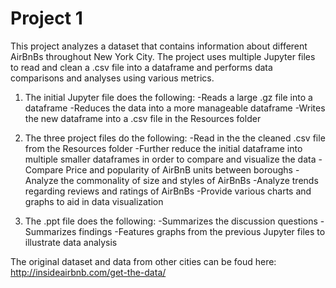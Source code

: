 # Project 1

This project analyzes a dataset that contains information about different AirBnBs throughout New York City. The project uses multiple Jupyter files to read and clean a .csv file into a dataframe and performs data comparisons and analyses using various metrics.

1. The initial Jupyter file does the following:
    -Reads a large .gz file into a dataframe
    -Reduces the data into a more manageable dataframe
    -Writes the new dataframe into a .csv file in the Resources folder

2. The three project files do the following:
    -Read in the the cleaned .csv file from the Resources folder
    -Further reduce the initial dataframe into multiple smaller dataframes in order to compare and visualize the data
    -Compare Price and popularity of AirBnB units between boroughs
    -Analyze the commonality of size and styles of AirBnBs
    -Analyze trends regarding reviews and ratings of AirBnBs
    -Provide various charts and graphs to aid in data visualization

3. The .ppt file does the following:
    -Summarizes the discussion questions
    -Summarizes findings
    -Features graphs from the previous Jupyter files to illustrate data analysis

The original dataset and data from other cities can be foud here:
        http://insideairbnb.com/get-the-data/